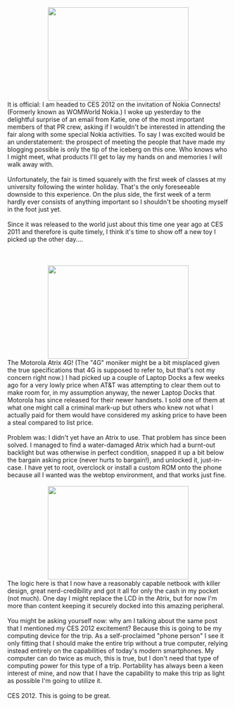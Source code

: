 

<div class="separator" style="clear: both; text-align: center;"><a href="http://2.bp.blogspot.com/-Jer7A7xKazI/Tv5YKUPbl3I/AAAAAAAABDA/HcU0hJRoSEA/s1600/DSC_0004.JPG" imageanchor="1" style="margin-left: 1em; margin-right: 1em;"><img border="0" height="212" src="http://2.bp.blogspot.com/-Jer7A7xKazI/Tv5YKUPbl3I/AAAAAAAABDA/HcU0hJRoSEA/s320/DSC_0004.JPG" width="320" /></a></div>It is official: I am headed to CES 2012 on the invitation of Nokia Connects! (Formerly known as WOMWorld Nokia.) I woke up yesterday to the delightful surprise of an email from Katie, one of the most important members of that PR crew, asking if I wouldn't be interested in attending the fair along with some special Nokia activities. To say I was excited would be an understatement: the prospect of meeting the people that have made my blogging possible is only the tip of the iceberg on this one. Who knows who I might meet, what products I'll get to lay my hands on and memories I will walk away with.<br /><br />Unfortunately, the fair is timed squarely with the first week of classes at my university following the winter holiday. That's the only foreseeable downside to this experience. On the plus side, the first week of a term hardly ever consists of anything important so I shouldn't be shooting myself in the foot just yet.<br /><br />Since it was released to the world just about this time one year ago at CES 2011 and therefore is quite timely, I think it's time to show off a new toy I picked up the other day....<br /><a name='more'></a> <br /><br /><br /><div class="separator" style="clear: both; text-align: center;"><a href="http://4.bp.blogspot.com/-qszysvoOoyw/Tv5aN_lS_EI/AAAAAAAABDM/5zpYkVThcxs/s1600/DSC_0003.JPG" imageanchor="1" style="margin-left: 1em; margin-right: 1em;"><img border="0" height="212" src="http://4.bp.blogspot.com/-qszysvoOoyw/Tv5aN_lS_EI/AAAAAAAABDM/5zpYkVThcxs/s320/DSC_0003.JPG" width="320" /></a></div>The Motorola Atrix 4G! (The "4G" moniker might be a bit misplaced given the true specifications that 4G is supposed to refer to, but that's not my concern right now.) I had picked up a couple of Laptop Docks a few weeks ago for a very lowly price when AT&amp;T was attempting to clear them out to make room for, in my assumption anyway, the newer Laptop Docks that Motorola has since released for their newer handsets. I sold one of them at what one might call a criminal mark-up but others who knew not what I actually paid for them would have considered my asking price to have been a steal compared to list price.<br /><br />Problem was: I didn't yet have an Atrix to use. That problem has since been solved. I managed to find a water-damaged Atrix which had a burnt-out backlight but was otherwise in perfect condition, snapped it up a bit below the bargain asking price (never hurts to bargain!), and unlocked it, just-in-case. I have yet to root, overclock or install a custom ROM onto the phone because all I wanted was the webtop environment, and that works just fine.<br /><br /><div class="separator" style="clear: both; text-align: center;"><a href="http://3.bp.blogspot.com/--94yDC-2WyI/Tv5b6Hj7nkI/AAAAAAAABDY/TlqxtFQBETU/s1600/DSC_0001.JPG" imageanchor="1" style="margin-left: 1em; margin-right: 1em;"><img border="0" height="212" src="http://3.bp.blogspot.com/--94yDC-2WyI/Tv5b6Hj7nkI/AAAAAAAABDY/TlqxtFQBETU/s320/DSC_0001.JPG" width="320" /></a></div>The logic here is that I now have a reasonably capable netbook with killer design, great nerd-credibility and got it all for only the cash in my pocket (not much). One day I might replace the LCD in the Atrix, but for now I'm more than content keeping it securely docked into this amazing peripheral.<br /><br />You might be asking yourself now: why am I talking about the same post that I mentioned my CES 2012 excitement? Because this is going to be my computing device for the trip. As a self-proclaimed "phone person" I see it only fitting that I should make the entire trip without a true computer, relying instead entirely on the capabilities of today's modern smartphones. My computer can do twice as much, this is true, but I don't need that type of computing power for this type of a trip. Portability has always been a keen interest of mine, and now that I have the capability to make this trip as light as possible I'm going to utilize it.<br /><br />CES 2012. This is going to be great.